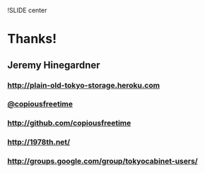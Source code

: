 !SLIDE center
# Thanks! #
## Jeremy Hinegardner ##
### <http://plain-old-tokyo-storage.heroku.com> ###
### [@copiousfreetime](http://twitter.com/copiousfreetime) ###
### <http://github.com/copiousfreetime> ###
### <http://1978th.net/> ###
### <http://groups.google.com/group/tokyocabinet-users/> ###
